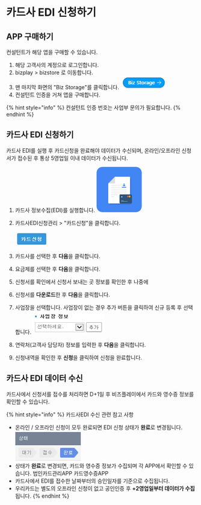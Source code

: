 # 카드사 EDI 신청하기

## APP 구매하기

컨설턴트가 해당 앱을 구매할 수 있습니다.

1. 해당 고객사의 계정으로 로그인합니다.
2. bizplay &gt; bizstore 로 이동합니다.
3. 맨 마지막 화면의 "Biz Storage"를 클릭합니다.  ![](../.gitbook/assets/iexplore_npfjbqsgjx.png)  
4. 컨설턴트 인증을 거쳐 앱을 구매합니다.   

{% hint style="info" %}
컨설턴트 인증 번호는 사업부 문의가 필요합니다.
{% endhint %}

## 카드사 EDI 신청하기

카드사 EDI를 실행 후 카드신청을 완료해야 데이터가 수신되며, 온라인/오프라인 신청서가 접수된 후 통상 5영업일 이내 데이터가 수신됩니다.

1. 카드사 정보수집\(EDI\)를 실행합니다.  ![](../.gitbook/assets/20161110_fd0a76e0-8798-4eb6-9c19-b992d61c380a.png) 
2. 카드사EDI신청관리 &gt; "카드신청"을 클릭합니다. 

   ![](../.gitbook/assets/iexplore_t1mjfn86xv.png) 

3. 카드사를 선택한 후 **다음**을 클릭합니다.
4. 요금제를 선택한 후 **다음**을 클릭합니다.
5. 신청서를 확인에서 신청서 보내는 곳 정보를 확인한 후 나중에 
6. 신청서를 **다운로드**한 후 **다음**을 클릭합니다.
7. 사업장을 선택합니다. 사업장이 없는 경우 추가 버튼을 클릭하여 신규 등록 후 선택합니다.  ![](../.gitbook/assets/iexplore_dlmghaeomq.png) 
8. 연락처\(고객사 담당자\) 정보를 입력한 후 **다음**을 클릭합니다.
9. 신청내역을 확인한 후 **신청**을 클릭하여 신청을 완료합니다.

## 카드사 EDI 데이터 수신

카드사에서 신청서를 접수를 처리하면 D+1일 후 비즈플레이에서 카드와 영수증 정보를 확인할 수 있습니다.

{% hint style="info" %}
카드사EDI 수신 관련 참고 사항

* 온라인 / 오프라인 신청이 모두 완료되면 EDI 신청 상태가 **완료**로 변경됩니다.  ![](../.gitbook/assets/iexplore_f1rhjt5rqu.png)  
* 상태가 **완료**로 변경되면, 카드와 영수증 정보가 수집되며 각 APP에서 확인할 수 있습니다. 법인카드관리APP 카드영수증APP
* 카드사에서 EDI를 접수한 날짜부터의 승인일자를 기준으로 수집됩니다.
* 우리카드는 별도의  오프라인 신청이 없고 공인인증 후 **+2영업일부터 데이터가 수집**됩니다. 
{% endhint %}

##      

## 



